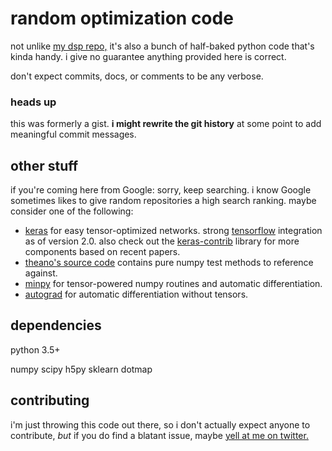 # random optimization code

not unlike [my dsp repo,](https://github.com/notwa/dsp)
it's also a bunch of half-baked python code that's kinda handy.
i give no guarantee anything provided here is correct.

don't expect commits, docs, or comments to be any verbose.

### heads up

this was formerly a gist.
**i might rewrite the git history**
at some point to add meaningful commit messages.

## other stuff

if you're coming here from Google: sorry, keep searching.
i know Google sometimes likes to give random repositories a high search ranking.
maybe consider one of the following:

* [keras](https://github.com/fchollet/keras)
  for easy tensor-optimized networks.
  strong [tensorflow](http://tensorflow.org) integration as of version 2.0.
  also check out the
  [keras-contrib](https://github.com/farizrahman4u/keras-contrib)
  library for more components based on recent papers.
* [theano's source code](https://github.com/Theano/theano/blob/master/theano/tensor/nnet/nnet.py)
  contains pure numpy test methods to reference against.
* [minpy](https://github.com/dmlc/minpy)
  for tensor-powered numpy routines and automatic differentiation.
* [autograd](https://github.com/HIPS/autograd)
  for automatic differentiation without tensors.

## dependencies

python 3.5+

numpy scipy h5py sklearn dotmap

## contributing

i'm just throwing this code out there,
so i don't actually expect anyone to contribute,
*but* if you do find a blatant issue,
maybe [yell at me on twitter.](https://twitter.com/antiformant)
